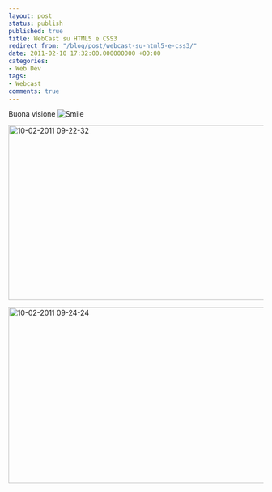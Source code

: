 ```yaml
---
layout: post
status: publish
published: true
title: WebCast su HTML5 e CSS3
redirect_from: "/blog/post/webcast-su-html5-e-css3/"
date: 2011-02-10 17:32:00.000000000 +00:00
categories:
- Web Dev
tags:
- Webcast
comments: true
---
```

<p>Buona visione <img style="border-bottom-style: none; border-left-style: none; border-top-style: none; border-right-style: none" class="wlEmoticon wlEmoticon-smile" alt="Smile" src="http://www.tostring.it/UserFiles/imperugo/wlEmoticon-smile_2_3.png" /></p>  <p><a title="Web Design con CSS3 &amp; HTML5" href="http://www.microsoft.com/italy/beit/Msdn.aspx?video=0de95585-39d3-4385-bcda-8c2236be82cc" rel="nofollow" target="_blank"><img style="background-image: none; border-right-width: 0px; margin: ; padding-left: 0px; padding-right: 0px; display: inline; border-top-width: 0px; border-bottom-width: 0px; border-left-width: 0px; padding-top: 0px" title="10-02-2011 09-22-32" border="0" alt="10-02-2011 09-22-32" src="http://www.tostring.it/UserFiles/imperugo/10-02-2011%2009-22-32_3.png" width="554" height="346" /></a></p>  <p><a title="Introduzione alle novità con HTML5" href="http://www.microsoft.com/italy/beit/Msdn.aspx?video=ff3d2c62-ed7a-4204-b316-011af02fbef8" rel="nofollow" target="_blank"><img style="background-image: none; border-right-width: 0px; margin: ; padding-left: 0px; padding-right: 0px; display: inline; border-top-width: 0px; border-bottom-width: 0px; border-left-width: 0px; padding-top: 0px" title="10-02-2011 09-24-24" border="0" alt="10-02-2011 09-24-24" src="http://www.tostring.it/UserFiles/imperugo/10-02-2011%2009-24-24_3.png" width="554" height="348" /></a></p>
